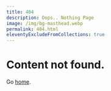 ```yaml
---
title: 404
description: Oops.. Nothing Page
image: /img/bg-masthead.webp
permalink: 404.html
eleventyExcludeFromCollections: true
---
```

# Content not found.

Go <a href="/">home</a>.
